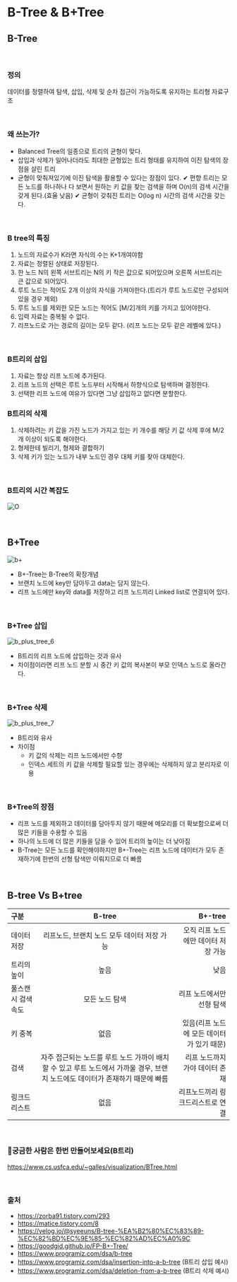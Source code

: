 # **B-Tree & B+Tree**

## **B-Tree**

<br>

### 정의
데이터를 정렬하여 탐색, 삽입, 삭제 및 순차 접근이 가능하도록 유지하는 트리형 자료구조

<br>

### 왜 쓰는가?
- Balanced Tree의 일종으로 트리의 균형이 맞다.
- 삽입과 삭제가 일어나더라도 최대한 균형있는 트리 형태를 유지하여 이진 탐색의 장점을 살린 트리
- 균형이 맞춰져있기에 이진 탐색을 활용할 수 있다는 장점이 있다. 
✔ 편향 트리는 모든 노드를 하나하나 다 보면서 원하는 키 값을 찾는 검색을 하며 O(n)의 검색 시간을 갖게 된다.(효율 낮음)
✔ 균형이 갖춰진 트리는 O(log n) 시간의 검색 시간을 갖는다.

<br>


### B tree의 특징 
1. 노드의 자료수가 K라면 자식의 수는 K+1개여야함
2. 자료는 정렬된 상태로 저장된다.
3. 한 노드 N의 왼쪽 서브트리는 N의 키 작은 값으로 되어있으며 오른쪽 서브트리는 큰 값으로 되어있다. 
4. 루트 노드는 적어도 2개 이상의 자식을 가져야한다.(트리가 루트 노드로만 구성되어있을 경우 제외)
5. 루트 노드를 제외한 모든 노드는 적어도 [M/2]개의 키를 가지고 있어야한다.
6. 입력 자료는 중복될 수 없다.
7. 리프노드로 가는 경로의 길이는 모두 같다. (리프 노드는 모두 같은 레벨에 있다.)

<br>


### B트리의 **삽입**
1. 자료는 항상 리프 노드에 추가된다.
2. 리프 노드의 선택은 루트 노드부터 시작해서 하향식으로 탐색하며 결정한다.
3. 선택한 리프 노드에 여유가 있다면 그냥 삽입하고 없다면 분할한다.

### B트리의 **삭제**
1. 삭제하려는 키 값을 가진 노드가 가지고 있는 키 개수를 해당 키 값 삭제 후에 M/2개 이상이 되도록 해야한다.
2. 형제한테 빌리기, 형제와 결합하기
3. 삭제 키가 있는 노드가 내부 노드인 경우 대체 키를 찾아 대체한다.

<br>


### B트리의 시간 복잡도

![O](https://user-images.githubusercontent.com/63101648/129514200-82693f83-c235-4f61-9a7e-1127a9ec1be3.PNG)

<br>

## **B+Tree**

![b+](https://user-images.githubusercontent.com/63101648/129307396-3a379059-c0fe-42c7-849a-b740b4700d9e.png)

- B+-Tree는 B-Tree의 확장개념
- 브랜치 노드에 key만 담아두고 data는 담지 않는다. 
- 리프 노드에만 key와 data를 저장하고 리프 노드끼리 Linked list로 연결되어 있다.

<br>


### B+Tree 삽입

![b_plus_tree_6](https://user-images.githubusercontent.com/63101648/129515281-12af1589-53dc-4ae2-ae78-55b1726ba578.png)

- B트리의 리프 노드에 삽입하는 것과 유사
- 차이점이라면 리프 노드 분할 시 중간 키 값의 복사본이 부모 인덱스 노드로 올라간다.

<br> 

### B+Tree 삭제

![b_plus_tree_7](https://user-images.githubusercontent.com/63101648/129515325-6c32c329-effd-44f2-a0fd-5de63c11f88b.png)

- B트리와 유사
- 차이점
  - 키 값의 삭제는 리프 노드에서만 수향
  - 인덱스 세트의 키 값을 삭제할 필요할 있는 경우에는 삭제하지 않고 분리자로 이용

<br> 

### B+Tree의 장점
- 리프 노드를 제외하고 데이터를 담아두지 않기 때문에 메모리를 더 확보함으로써 더 많은 키들을 수용할 수 있음
- 하나의 노드에 더 많은 키들을 담을 수 있어 트리의 높이는 더 낮아짐
- B-Tree는 모든 노드를 확인해야하지만 B+-Tree는 리프 노드에 데이터가 모두 존재하기에 한번의 선형 탐색만 이뤄지므로 더 빠름 

<br>

## **B-tree Vs B+tree** 
| 구분 | B-tree | B+-tree |
|:--------|:--------:|--------:|
| 데이터 저장 | 리프노드, 브랜치 노드 모두 데이터 저장 가능 | 오직 리프 노드에만 데이터 저장 가능 |
| 트리의 높이 | 높음 | 낮음 |
| 풀스캔시 검색 속도 | 모든 노드 탐색 | 리프 노드에서만 선형 탐색 |
| 키 중복 | 없음 | 있음(리프 노드에 모든 데이터가 있기 때문) |
| 검색 | 자주 접근되는 노드를 루트 노드 가까이 배치할 수 있고 루트 노드에서 가까울 경우, 브랜치 노드에도 데이터가 존재하기 때문에 빠름 | 리프 노드까지 가야 데이터 존재 |
| 링크드 리스트 | 없음 | 리프노드끼리 링크드리스트로 연결 |

<br>

### 🥕궁금한 사람은 한번 만들어보세요(B트리)
https://www.cs.usfca.edu/~galles/visualization/BTree.html

<br>

### 출처
- https://zorba91.tistory.com/293
- https://matice.tistory.com/8
- https://velog.io/@syeeuns/B-tree-%EA%B2%80%EC%83%89-%EC%82%BD%EC%9E%85-%EC%82%AD%EC%A0%9C
- https://goodgid.github.io/FP-B+-Tree/
- https://www.programiz.com/dsa/b-tree
- https://www.programiz.com/dsa/insertion-into-a-b-tree (B트리 삽입 예시)
- https://www.programiz.com/dsa/deletion-from-a-b-tree (B트리 삭제 예시)
